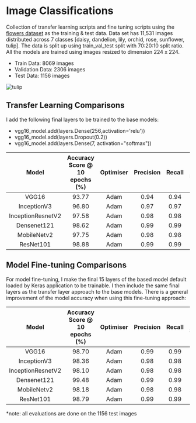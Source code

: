 # Image Classifications
 
Collection of transfer learning scripts and fine tuning scripts using the [flowers dataset](https://www.kaggle.com/datasets/junkal/flowerdatasets) as the training & test data. Data set has 11,531 images distributed across 7 classes [daisy, dandelion, lily, orchid, rose, sunflower, tulip]. The data is split up using train\_val\_test split with 70:20:10 split ratio. All the models are trained using images resized to dimension 224 x 224.

* Train Data: 8069 images
* Validation Data: 2306 images
* Test Data: 1156 images

![tulip](https://user-images.githubusercontent.com/6497242/166263485-a145e7f2-8854-4674-8cd3-8556d210acef.jpeg)

## Transfer Learning Comparisons
I add the following final layers to be trained to the base models:

* vgg16\_model.add(layers.Dense(256,activation='relu'))
* vgg16\_model.add(layers.Dropout(0.2))
* vgg16\_model.add(layers.Dense(7, activation="softmax"))

|**Model**| **Accuracy Score @ 10 epochs (%)**| **Optimiser** |**Precision** | **Recall** |**F1 Score** |
|:---: | :---: | :---:| :---:| :---:| :---:|
|VGG16|93.77|Adam |0.94| 0.94|0.94|
|InceptionV3|96.80|Adam|0.97|0.97|0.97|
|InceptionResnetV2|97.58|Adam|0.98|0.98|0.98|
|Densenet121|98.62|Adam|0.99|0.99|0.99|
|MobileNetv2|97.75|Adam|0.98|0.98|0.98|
|ResNet101|98.88|Adam|0.99|0.99|0.99|


## Model Fine-tuning Comparisons
For model fine-tuning, I make the final 15 layers of the based model default loaded by Keras application to be trainable. I then include the same final layers as the transfer layer approach to the base models. There is a general improvement of the model accuracy when using this fine-tuning approach:

|**Model**| **Accuracy Score @ 10 epochs (%)**| **Optimiser** |**Precision** | **Recall** |**F1 Score** |
|:---: | :---: | :---:| :---:| :---:| :---:|
|VGG16|98.70|Adam |0.99| 0.99|0.99|
|InceptionV3|98.36|Adam|0.98|0.98|0.98|
|InceptionResnetV2|98.10|Adam|0.98|0.98|0.98|
|Densenet121|99.48|Adam|0.99|0.99|0.99|
|MobileNetv2|98.18|Adam|0.98|0.98|0.98|
|ResNet101|98.79|Adam|0.99|0.99|0.99|


*note: all evaluations are done on the 1156 test images
